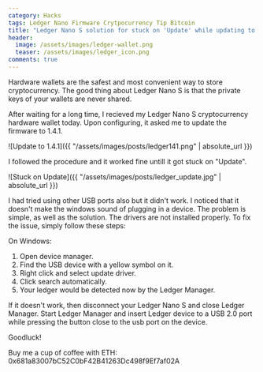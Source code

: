 ```yaml
---
category: Hacks
tags: Ledger Nano Firmware Crytpocurrency Tip Bitcoin
title: "Ledger Nano S solution for stuck on 'Update' while updating to firmware 1.4.1"
header:
  image: /assets/images/ledger-wallet.png
  teaser: /assets/images/ledger_icon.png  
comments: true
---
```


Hardware wallets are the safest and most convenient way to store cryptocurrency. The good thing about Ledger Nano S is that the private keys of your wallets are never shared.

After waiting for a long time, I recieved my Ledger Nano S cryptocurrency hardware wallet today. Upon configuring, it asked me to update the firmware to 1.4.1. 

![Update to 1.4.1]({{ "/assets/images/posts/ledger141.png" | absolute_url }})

I followed the procedure and it worked fine untill it got stuck on "Update".

![Stuck on Update]({{ "/assets/images/posts/ledger_update.jpg" | absolute_url }})

I had tried using other USB ports also but it didn't work. I noticed that it doesn't make the windows sound of plugging in a device. The problem is simple, as well as the solution. The drivers are not installed properly. To fix the issue, simply follow these steps:


On Windows:

1. Open device manager.
2. Find the USB device with a yellow symbol on it.
3. Right click and select update driver.
4. Click search automatically.
5. Your ledger would be detected now by the Ledger Manager.

If it doesn't work, then disconnect your Ledger Nano S and close Ledger Manager. Start Ledger Manager and insert Ledger device to a USB 2.0 port while pressing the button close to the usb port on the device.

Goodluck!

Buy me a cup of coffee with ETH: 0x681a83007bC52C0bF42B41263Dc498f9Ef7af02A